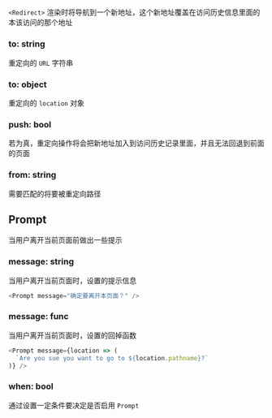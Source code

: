 ## <Redirect>

`<Redirect>` 渲染时将导航到一个新地址，这个新地址覆盖在访问历史信息里面的本该访问的那个地址

### to: string

重定向的 `URL` 字符串

### to: object

重定向的 `location` 对象

### push: bool

若为真，重定向操作将会把新地址加入到访问历史记录里面，并且无法回退到前面的页面

### from: string

需要匹配的将要被重定向路径


## Prompt

当用户离开当前页面前做出一些提示

### message: string

当用户离开当前页面时，设置的提示信息

```js
<Prompt message="确定要离开本页面？" />
```

### message: func

当用户离开当前页面时，设置的回掉函数

```js
<Prompt message={location => (
  `Are you sue you want to go to ${location.pathname}?` 
)} />
```

### when: bool

通过设置一定条件要决定是否启用 `Prompt`
